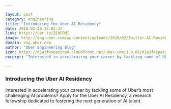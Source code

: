 ```yaml
---

layout: post
category: engineering
title: "Introducing the Uber AI Residency"
date: 2018-02-20 17:02:37
link: https://ubr.to/2EHFOMI
image: http://eng.uber.com/wp-content/uploads/2018/02/Twitter-AI-Residency.png
domain: eng.uber.com
author: "Uber Engineering Blog"
icon: https://d1a3f4spazzrp4.cloudfront.net/uber-com/1.0.66/d1a3f4spazzrp4.cloudfront.net/favicon-17677bc2ca.ico
excerpt: "Interested in accelerating your career by tackling some of Uber’s most challenging AI problems? Apply for the Uber AI Residency, a research fellowship dedicated to fostering the next generation of AI talent."

---
```


### Introducing the Uber AI Residency

Interested in accelerating your career by tackling some of Uber’s most challenging AI problems? Apply for the Uber AI Residency, a research fellowship dedicated to fostering the next generation of AI talent.